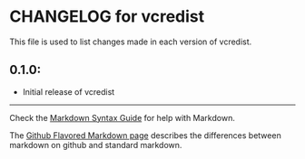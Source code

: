 # CHANGELOG for vcredist

This file is used to list changes made in each version of vcredist.

## 0.1.0:

* Initial release of vcredist

- - -
Check the [Markdown Syntax Guide](http://daringfireball.net/projects/markdown/syntax) for help with Markdown.

The [Github Flavored Markdown page](http://github.github.com/github-flavored-markdown/) describes the differences between markdown on github and standard markdown.
